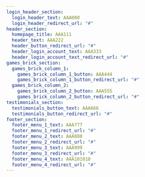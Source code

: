 ```yaml
---
login_header_section:
  login_header_text: AAA000
  login_header_redirect_url: "#"
header_section:
  homepage_title: AAA111
  header_text: AAA222
  header_button_redirect_url: "#"
  header_login_account_text: AAA333
  header_login_account_text_redirect_url: "#"
games_brick_section:
  games_brick_column_1:
    games_brick_column_1_button: AAA444
    games_brick_column_1_button_redirect_url: "#"
  games_brick_column_2:
    games_brick_column_2_button: AAA555
    games_brick_column_2_button_redirect_url: "#"
testimonials_section:
  testimonials_button_text: AAA666
  testimonials_button_redirect_url: "#"
footer_section:
  footer_menu_1_text: AAA777
  footer_menu_1_redirect_url: "#"
  footer_menu_2_text: AAA888
  footer_menu_2_redirect_url: "#"
  footer_menu_3_text: AAA999
  footer_menu_3_redirect_url: "#"
  footer_menu_4_text: AAA101010
  footer_menu_4_redirect_url: "#"
---
```

